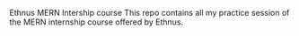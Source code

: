 Ethnus MERN Intership course This repo contains all my practice session of the MERN internship course offered by Ethnus.
